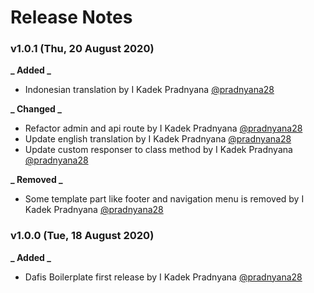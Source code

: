 # Release Notes

### v1.0.1 (Thu, 20 August 2020)

**_ Added _**

- Indonesian translation by I Kadek Pradnyana [@pradnyana28](https://github.com/Pradnyana28)

**_ Changed _**

- Refactor admin and api route by I Kadek Pradnyana [@pradnyana28](https://github.com/Pradnyana28)
- Update english translation by I Kadek Pradnyana [@pradnyana28](https://github.com/Pradnyana28)
- Update custom responser to class method by I Kadek Pradnyana [@pradnyana28](https://github.com/Pradnyana28)

**_ Removed _**

- Some template part like footer and navigation menu is removed by I Kadek Pradnyana [@pradnyana28](https://github.com/Pradnyana28)

### v1.0.0 (Tue, 18 August 2020)

**_ Added _**

- Dafis Boilerplate first release by I Kadek Pradnyana [@pradnyana28](https://github.com/Pradnyana28)
